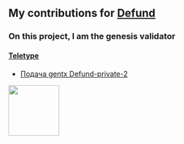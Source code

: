 ## My contributions for [Defund](https://www.defund.app/)

### On this project, I am the genesis validator
  
#### [Teletype](https://teletype.in/@kupriianov88)

* [Подача gentx Defund-private-2](https://teletype.in/@kupriianov88/6gnPmQnLxw3)

<img src="https://media.giphy.com/media/WEwplhsxRcHz6rRdUx/giphy.gif" width="100px"/>
